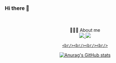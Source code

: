 ### Hi there 👋
<br/>
<br/>

  <div align="center">
  🧑🏻‍💻 About me <br/>
<a href="https://sponge-mind-3a2.notion.site/Somang-Ku-3a65acc077e74b4a9790b4ecefa33712" target="_blank"><img src="https://img.shields.io/badge/Portfolio-000000?style=flat-square&logo=Notion&logoColor=white"/>
  <a href="" target="_blank"><img src="https://img.shields.io/badge/Dev&StudyBlog-20C997?style=flat-square&logo=velog&logoColor=white"/>

    <br/><br/><br/><br/>

![Anurag's GitHub stats](https://github-readme-stats.vercel.app/api?username=9somang&show_icons=true&theme=radical)
    
    
